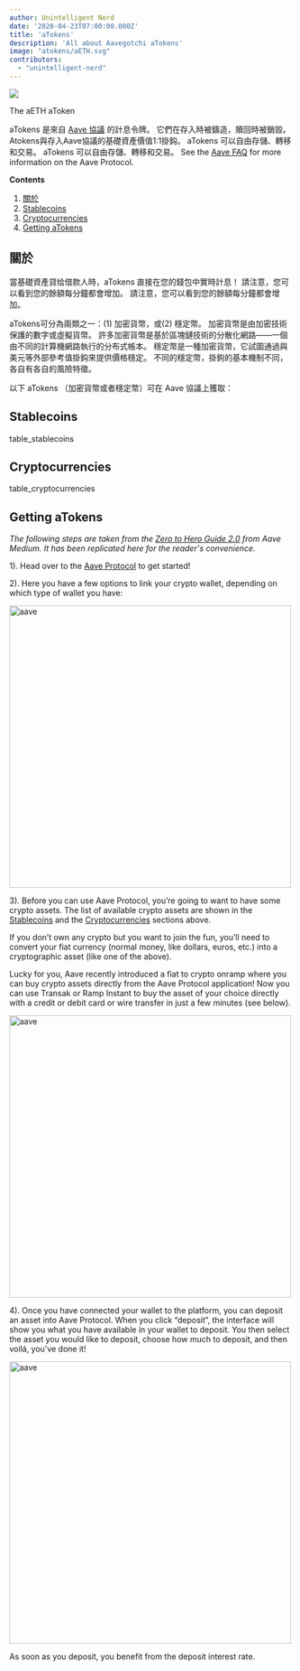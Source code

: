 ```yaml
---
author: Unintelligent Nerd
date: '2020-04-23T07:00:00.000Z'
title: 'aTokens'
description: 'All about Aavegotchi aTokens'
image: "atokens/aETH.svg"
contributors:
  - "unintelligent-nerd"
---
```



<div class="headerImageContainer">
<img class="headerImage" src="/atokens/aETH.svg">
<p class="headerImageText">The aETH aToken</p>
</div>

aTokens 是來自 [Aave 協議](https://aave.com) 的計息令牌。 它們在存入時被鑄造，贖回時被銷毀。 Atokens與存入Aave協議的基礎資產價值1:1掛鈎。 aTokens 可以自由存儲、轉移和交易。 aTokens 可以自由存儲、轉移和交易。 See the [Aave FAQ](https://docs.aave.com/faq/) for more information on the Aave Protocol.

<div class="contentsBox">

**Contents**

<ol>
<li><a href=#introduction>關於</a></li>
<li><a href=#stablecoins>Stablecoins</a></li>
<li><a href=#cryptocurrencies>Cryptocurrencies</a></li>
<li><a href=#getting-atokens>Getting aTokens</a></li>
</ol>

</div>

## 關於

當基礎資產貸给借款人時，aTokens 直接在您的錢包中實時計息！ 請注意，您可以看到您的餘額每分鐘都會增加。 請注意，您可以看到您的餘額每分鐘都會增加。

aTokens可分為兩類之一：(1) 加密貨幣，或(2) 穩定幣。  加密貨幣是由加密技術保護的數字或虛擬貨幣。 許多加密貨幣是基於區塊鏈技術的分散化網路——一個由不同的計算機網路執行的分布式帳本。 穩定幣是一種加密貨幣，它試圖通過與美元等外部參考值掛鈎來提供價格穩定。 不同的穩定幣，掛鉤的基本機制不同，各自有各自的風險特徵。


以下 aTokens （加密貨幣或者穩定幣）可在 Aave 協議上獲取：

## Stablecoins

table_stablecoins

## Cryptocurrencies

table_cryptocurrencies

## Getting aTokens

*The following steps are taken from the <a href = "https://medium.com/aave/zero-to-hero-guide-2-0-dadce0f3e834">Zero to Hero Guide 2.0</a> from Aave Medium. It has been replicated here for the reader's convenience.*

1). Head over to the <a href = "https://app.aave.com/">Aave Protocol</a> to get started!

2). Here you have a few options to link your crypto wallet, depending on which type of wallet you have:

<img src = "/atokens/connect-your-wallet.png" alt = "aave" width = "500" />

3). Before you can use Aave Protocol, you’re going to want to have some crypto assets. The list of available crypto assets are shown in the <a href=#stablecoins>Stablecoins</a> and the <a href=#cryptocurrencies>Cryptocurrencies</a> sections above.

If you don’t own any crypto but you want to join the fun, you’ll need to convert your fiat currency (normal money, like dollars, euros, etc.) into a cryptographic asset (like one of the above).

Lucky for you, Aave recently introduced a fiat to crypto onramp where you can buy crypto assets directly from the Aave Protocol application! Now you can use Transak or Ramp Instant to buy the asset of your choice directly with a credit or debit card or wire transfer in just a few minutes (see below).

<img src = "/atokens/buy-with-fiat.png" alt = "aave" width = "500" />

4). Once you have connected your wallet to the platform, you can deposit an asset into Aave Protocol. When you click “deposit”, the interface will show you what you have available in your wallet to deposit. You then select the asset you would like to deposit, choose how much to deposit, and then voilá, you’ve done it!

<img src = "/atokens/deposit.gif" alt = "aave" width = "500" />

As soon as you deposit, you benefit from the deposit interest rate.